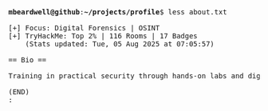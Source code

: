 <pre>

<strong>mbeardwell@github</strong>:<strong>~/projects/profile</strong>$ less about.txt

[+] Focus: Digital Forensics | OSINT
[+] TryHackMe: Top 2% | 116 Rooms | 17 Badges
    (Stats updated: Tue, 05 Aug 2025 at 07:05:57)

== Bio ==

Training in practical security through hands-on labs and digital investigations.

(END)
:
</pre>
